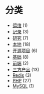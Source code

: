 # 分类
- [运维](./运维.md) (1) 
- [记录](./记录.md) (3) 
- [研究](./研究.md) (7) 
- [本地](./本地.md) (18) 
- [开源项目](./开源项目.md) (6) 
- [基础](./基础.md) (8) 
- [前端](./前端.md) (2) 
- [三方产品](./三方产品.md) (13) 
- [Redis](./Redis.md) (3) 
- [PHP](./PHP.md) (27) 
- [MySQL](./MySQL.md) (1) 
